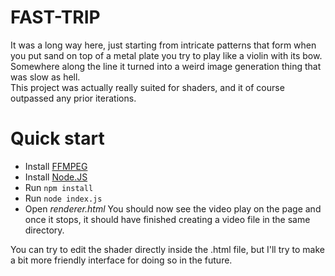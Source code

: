 # FAST-TRIP

It was a long way here, just starting from intricate patterns that form when you put sand on top of a metal plate you try to play like a violin with its bow. Somewhere along the line it turned into a weird image generation thing that was slow as hell.
<br>
This project was actually really suited for shaders, and it of course outpassed any prior iterations.

# Quick start

* Install [FFMPEG](https://ffmpeg.org/)
* Install [Node.JS](https://nodejs.org/)
* Run `npm install`
* Run `node index.js`
* Open *renderer.html*
You should now see the video play on the page and once it stops, it should have finished creating a video file in the same directory.

You can try to edit the shader directly inside the .html file, but I'll try to make a bit more friendly interface for doing so in the future.